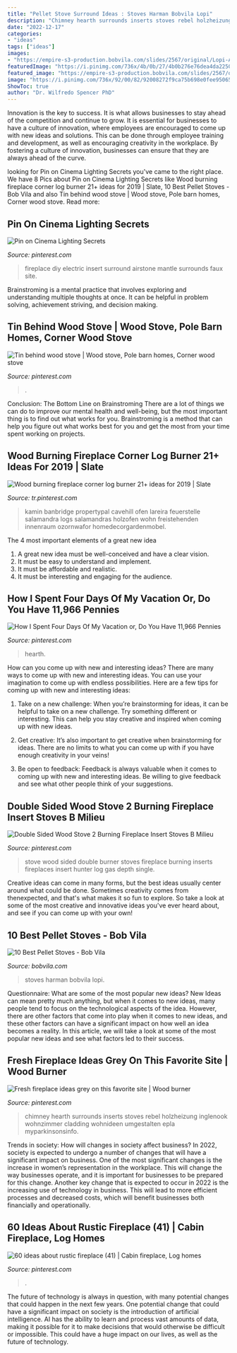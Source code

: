 ```yaml
---
title: "Pellet Stove Surround Ideas : Stoves Harman Bobvila Lopi"
description: "Chimney hearth surrounds inserts stoves rebel holzheizung inglenook wohnzimmer cladding wohnideen umgestalten epla myparkinsonsinfo"
date: "2022-12-17"
categories:
- "ideas"
tags: ["ideas"]
images:
- "https://empire-s3-production.bobvila.com/slides/2567/original/Lopi-AGP-Pellet-Stove-in-Rust-Patina.jpg.png?1540910064"
featuredImage: "https://i.pinimg.com/736x/4b/0b/27/4b0b276e76dea4da2250f4a3bcc04562.jpg"
featured_image: "https://empire-s3-production.bobvila.com/slides/2567/original/Lopi-AGP-Pellet-Stove-in-Rust-Patina.jpg.png?1540910064"
image: "https://i.pinimg.com/736x/92/00/82/92008272f9ca75b698e0fee950652b3c.jpg"
ShowToc: true
author: "Dr. Wilfredo Spencer PhD"
---
```



Innovation is the key to success. It is what allows businesses to stay ahead of the competition and continue to grow. It is essential for businesses to have a culture of innovation, where employees are encouraged to come up with new ideas and solutions. This can be done through employee training and development, as well as encouraging creativity in the workplace. By fostering a culture of innovation, businesses can ensure that they are always ahead of the curve.

	

		
looking for Pin on Cinema Lighting Secrets you've came to the right place. We have 8 Pics about Pin on Cinema Lighting Secrets like Wood burning fireplace corner log burner 21+ ideas for 2019 | Slate, 10 Best Pellet Stoves - Bob Vila and also Tin behind wood stove | Wood stove, Pole barn homes, Corner wood stove. Read more:
		
    
## Pin On Cinema Lighting Secrets

<img loading=lazy src="https://i.pinimg.com/736x/3e/18/7c/3e187cb5d7da2e690c522cd43f2dcbb8--airstone-fireplace-diy-fireplace.jpg" onerror="this.onerror=null;this.src='https://tse2.mm.bing.net/th?id=OIP.dUA3FbEZElvKdztCxHel0wHaJ3&amp;pid=15.1';" alt="Pin on Cinema Lighting Secrets">

_Source: pinterest.com_

>fireplace diy electric insert surround airstone mantle surrounds faux site. 

	

Brainstroming is a mental practice that involves exploring and understanding multiple thoughts at once. It can be helpful in problem solving, achievement striving, and decision making.

    
## Tin Behind Wood Stove | Wood Stove, Pole Barn Homes, Corner Wood Stove

<img loading=lazy src="https://i.pinimg.com/736x/22/78/c5/2278c53d33f029ea384e361edfb327fa.jpg" onerror="this.onerror=null;this.src='https://tse3.mm.bing.net/th?id=OIP.oGB0GWUcqWvoQke8e1OJPQHaJ3&amp;pid=15.1';" alt="Tin behind wood stove | Wood stove, Pole barn homes, Corner wood stove">

_Source: pinterest.com_

>. 

	

Conclusion: The Bottom Line on Brainstroming
There are a lot of things we can do to improve our mental health and well-being, but the most important thing is to find out what works for you. Brainstroming is a method that can help you figure out what works best for you and get the most from your time spent working on projects.

    
## Wood Burning Fireplace Corner Log Burner 21+ Ideas For 2019 | Slate

<img loading=lazy src="https://i.pinimg.com/736x/92/00/82/92008272f9ca75b698e0fee950652b3c.jpg" onerror="this.onerror=null;this.src='https://tse4.mm.bing.net/th?id=OIP._diBwMzsphtXyAIBMBLhagAAAA&amp;pid=15.1';" alt="Wood burning fireplace corner log burner 21+ ideas for 2019 | Slate">

_Source: tr.pinterest.com_

>kamin banbridge propertypal cavehill ofen lareira feuerstelle salamandra logs salamandras holzofen wohn freistehenden innenraum ozornwafor homedecorgardenmobel. 

	

The 4 most important elements of a great new idea
1. A great new idea must be well-conceived and have a clear vision.
2. It must be easy to understand and implement.
3. It must be affordable and realistic.
4. It must be interesting and engaging for the audience.

    
## How I Spent Four Days Of My Vacation Or, Do You Have 11,966 Pennies

<img loading=lazy src="https://i.pinimg.com/736x/48/5f/04/485f04347e55c2935562f73da459e6d6.jpg" onerror="this.onerror=null;this.src='https://tse4.mm.bing.net/th?id=OIP.QvYNOKCy-yqpPx1yD-ylGAHaJ3&amp;pid=15.1';" alt="How I Spent Four Days Of My Vacation or, Do You Have 11,966 Pennies">

_Source: pinterest.com_

>hearth. 

	

How can you come up with new and interesting ideas?
There are many ways to come up with new and interesting ideas. You can use your imagination to come up with endless possibilities. Here are a few tips for coming up with new and interesting ideas:
1. Take on a new challenge: When you’re brainstorming for ideas, it can be helpful to take on a new challenge. Try something different or interesting. This can help you stay creative and inspired when coming up with new ideas.

2. Get creative: It’s also important to get creative when brainstorming for ideas. There are no limits to what you can come up with if you have enough creativity in your veins!

3. Be open to feedback: Feedback is always valuable when it comes to coming up with new and interesting ideas. Be willing to give feedback and see what other people think of your suggestions.

    
## Double Sided Wood Stove 2 Burning Fireplace Insert Stoves B Milieu

<img loading=lazy src="https://i.pinimg.com/736x/08/fb/2b/08fb2ba611148f7e1d04030fa9fd2314.jpg" onerror="this.onerror=null;this.src='https://tse1.mm.bing.net/th?id=OIP.FTIoPXOdKZm1QiuL3dQ1fgHaIe&amp;pid=15.1';" alt="Double Sided Wood Stove 2 Burning Fireplace Insert Stoves B Milieu">

_Source: pinterest.com_

>stove wood sided double burner stoves fireplace burning inserts fireplaces insert hunter log gas depth single. 

	

Creative ideas can come in many forms, but the best ideas usually center around what could be done. Sometimes creativity comes from thenexpected, and that's what makes it so fun to explore. So take a look at some of the most creative and innovative ideas you've ever heard about, and see if you can come up with your own!

    
## 10 Best Pellet Stoves - Bob Vila

<img loading=lazy src="https://empire-s3-production.bobvila.com/slides/2567/original/Lopi-AGP-Pellet-Stove-in-Rust-Patina.jpg.png?1540910064" onerror="this.onerror=null;this.src='https://tse2.mm.bing.net/th?id=OIP.DRub6V4YDVyq_OlHvn9olAHaFX&amp;pid=15.1';" alt="10 Best Pellet Stoves - Bob Vila">

_Source: bobvila.com_

>stoves harman bobvila lopi. 

	

Questionnaire: What are some of the most popular new ideas?
New Ideas can mean pretty much anything, but when it comes to new ideas, many people tend to focus on the technological aspects of the idea. However, there are other factors that come into play when it comes to new ideas, and these other factors can have a significant impact on how well an idea becomes a reality. In this article, we will take a look at some of the most popular new ideas and see what factors led to their success.

    
## Fresh Fireplace Ideas Grey On This Favorite Site | Wood Burner

<img loading=lazy src="https://i.pinimg.com/736x/4b/0b/27/4b0b276e76dea4da2250f4a3bcc04562.jpg" onerror="this.onerror=null;this.src='https://tse2.mm.bing.net/th?id=OIP.-lAQE_AGFu5sMmju5ptdkQHaNK&amp;pid=15.1';" alt="Fresh fireplace ideas grey on this favorite site | Wood burner">

_Source: pinterest.com_

>chimney hearth surrounds inserts stoves rebel holzheizung inglenook wohnzimmer cladding wohnideen umgestalten epla myparkinsonsinfo. 

	

Trends in society: How will changes in society affect business?
In 2022, society is expected to undergo a number of changes that will have a significant impact on business. One of the most significant changes is the increase in women’s representation in the workplace. This will change the way businesses operate, and it is important for businesses to be prepared for this change. Another key change that is expected to occur in 2022 is the increasing use of technology in business. This will lead to more efficient processes and decreased costs, which will benefit businesses both financially and operationally.

    
## 60 Ideas About Rustic Fireplace (41) | Cabin Fireplace, Log Homes

<img loading=lazy src="https://i.pinimg.com/736x/44/12/84/441284ed9da23ec1f23b523c30a814a1.jpg" onerror="this.onerror=null;this.src='https://tse1.mm.bing.net/th?id=OIP.doHuCd7qlmPmgl6SJPeD8gHaLH&amp;pid=15.1';" alt="60 ideas about rustic fireplace (41) | Cabin fireplace, Log homes">

_Source: pinterest.com_

>. 

	

The future of technology is always in question, with many potential changes that could happen in the next few years. One potential change that could have a significant impact on society is the introduction of artificial intelligence. AI has the ability to learn and process vast amounts of data, making it possible for it to make decisions that would otherwise be difficult or impossible. This could have a huge impact on our lives, as well as the future of technology.

